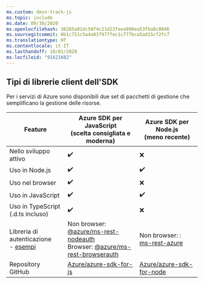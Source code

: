 ```yaml
---
ms.custom: devx-track-js
ms.topic: include
ms.date: 09/30/2020
ms.openlocfilehash: 36265a01dc58f4c21d23feea900ea53fba8c8846
ms.sourcegitcommit: 0b1c751c5a4a837977fec1c777bca5ad15cf2fc7
ms.translationtype: HT
ms.contentlocale: it-IT
ms.lasthandoff: 10/01/2020
ms.locfileid: "91621682"
---
```

## <a name="types-of-sdk-client-libraries"></a>Tipi di librerie client dell'SDK

Per i servizi di Azure sono disponibili due set di pacchetti di gestione che semplificano la gestione delle risorse.

|Feature|Azure SDK per JavaScript<br>(scelta consigliata e moderna)|Azure SDK per Node.js<br>(meno recente)|
|--|--|--|
|Nello sviluppo attivo|✔️|❌|
|Uso in Node.js|✔️|✔️|
|Uso nel browser|✔️|❌|
|Uso in JavaScript|✔️|✔️|
|Uso in TypeScript<br>(.d.ts incluso)|✔️|❌|
|Libreria di autenticazione<br>\- [esempi](../node-sdk-azure-authenticate.md)|Non browser: [@azure/ms-rest-nodeauth](https://www.npmjs.com/package/@azure/ms-rest-nodeauth)<br>Browser: [@azure/ms-rest-browserauth](https://www.npmjs.com/package/@azure/ms-rest-browserauth)|Non browser: : [ms-rest-azure](https://www.npmjs.com/package/ms-rest-azure)|
|Repository GitHub|[Azure/azure-sdk-for-js](https://github.com/Azure/azure-sdk-for-js)|[Azure/azure-sdk-for-node](https://github.com/Azure/azure-sdk-for-node)|
